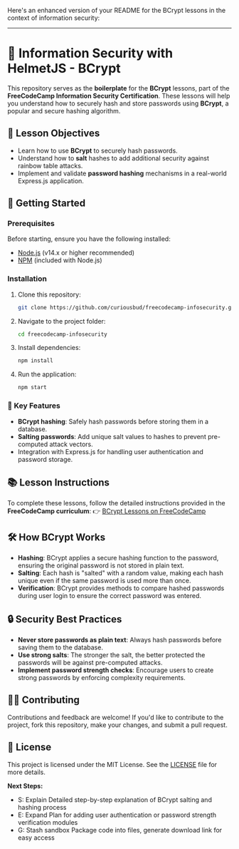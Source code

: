 Here's an enhanced version of your README for the BCrypt lessons in the context of information security:

---

# 🔐 Information Security with HelmetJS - BCrypt

This repository serves as the **boilerplate** for the **BCrypt** lessons, part of the **FreeCodeCamp Information Security Certification**. These lessons will help you understand how to securely hash and store passwords using **BCrypt**, a popular and secure hashing algorithm.

## 🎯 Lesson Objectives

- Learn how to use **BCrypt** to securely hash passwords.
- Understand how to **salt** hashes to add additional security against rainbow table attacks.
- Implement and validate **password hashing** mechanisms in a real-world Express.js application.
  
## 🚀 Getting Started

### Prerequisites

Before starting, ensure you have the following installed:

- [Node.js](https://nodejs.org/) (v14.x or higher recommended)
- [NPM](https://www.npmjs.com/) (included with Node.js)

### Installation

1. Clone this repository:
   ```bash
   git clone https://github.com/curiousbud/freecodecamp-infosecurity.git
   ```

2. Navigate to the project folder:
   ```bash
   cd freecodecamp-infosecurity
   ```

3. Install dependencies:
   ```bash
   npm install
   ```

4. Run the application:
   ```bash
   npm start
   ```

### 🔑 Key Features

- **BCrypt hashing**: Safely hash passwords before storing them in a database.
- **Salting passwords**: Add unique salt values to hashes to prevent pre-computed attack vectors.
- Integration with Express.js for handling user authentication and password storage.

## 📚 Lesson Instructions

To complete these lessons, follow the detailed instructions provided in the **FreeCodeCamp curriculum**:
👉 [BCrypt Lessons on FreeCodeCamp](https://www.freecodecamp.org/learn/information-security/information-security-with-helmetjs/understand-bcrypt-hashes)

## 🛠️ How BCrypt Works

- **Hashing**: BCrypt applies a secure hashing function to the password, ensuring the original password is not stored in plain text.
- **Salting**: Each hash is "salted" with a random value, making each hash unique even if the same password is used more than once.
- **Verification**: BCrypt provides methods to compare hashed passwords during user login to ensure the correct password was entered.

## 🔒 Security Best Practices

- **Never store passwords as plain text**: Always hash passwords before saving them to the database.
- **Use strong salts**: The stronger the salt, the better protected the passwords will be against pre-computed attacks.
- **Implement password strength checks**: Encourage users to create strong passwords by enforcing complexity requirements.

## 🧑‍💻 Contributing

Contributions and feedback are welcome! If you'd like to contribute to the project, fork this repository, make your changes, and submit a pull request.

## 🧾 License

This project is licensed under the MIT License. See the [LICENSE](./LICENSE) file for more details.



**Next Steps:**

- S: Explain
Detailed step-by-step explanation of BCrypt salting and hashing process
- E: Expand
Plan for adding user authentication or password strength verification modules
- G: Stash sandbox
Package code into files, generate download link for easy access
